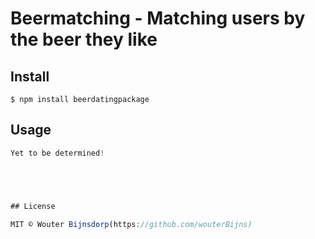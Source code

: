 # Beermatching - Matching users by the beer they like

>


## Install

```
$ npm install beerdatingpackage
```


## Usage

```js
Yet to be determined!





## License

MIT © Wouter Bijnsdorp(https://github.com/wouterBijns)
